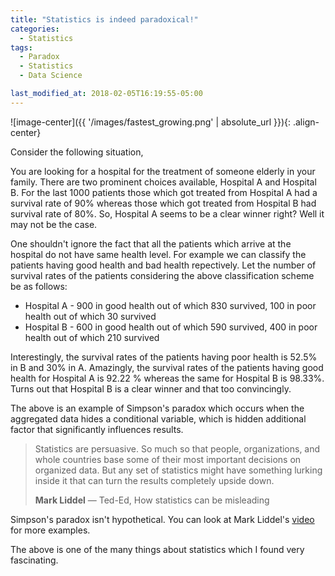 ```yaml
---
title: "Statistics is indeed paradoxical!"
categories:
  - Statistics
tags:
  - Paradox
  - Statistics
  - Data Science

last_modified_at: 2018-02-05T16:19:55-05:00
---
```


![image-center]({{ '/images/fastest_growing.png' | absolute_url }}){: .align-center}


Consider the following situation,

You are looking for a hospital for the treatment of someone elderly in your family. There are two prominent choices available, Hospital A and Hospital B. For the last 1000 patients those which got treated from Hospital A had a survival rate of 90% whereas those which got treated from Hospital B had survival rate of 80%. So, Hospital A seems to be a clear winner right? Well it may not be the case.

One shouldn't ignore the fact that all the patients which arrive at the hospital do not have same health level. For example we can classify the patients having good health and bad health repectively. Let the number of survival rates of the patients considering the above classification scheme be as follows:

- Hospital A - 900 in good health out of which 830 survived, 100 in poor health out of which 30 survived 
- Hospital B - 600 in good health out of which 590 survived, 400 in poor health out of which 210 survived 

Interestingly, the survival rates of the patients having poor health is 52.5% in B and 30% in A. Amazingly, the survival rates of the patients having good health for Hospital A is 92.22 % whereas the same for Hospital B is 98.33%. Turns out that Hospital B is a clear winner and that too convincingly.

The above is an example of Simpson's paradox which occurs when the aggregated data hides a conditional variable, which is hidden additional factor that significantly influences results. 

> Statistics are persuasive. So much so that people, organizations, and whole countries base some of their most important decisions on organized data. But any set of statistics might have something lurking inside it that can turn the results completely upside down.
>
> <footer><strong>Mark Liddel</strong> &mdash; Ted-Ed, How statistics can be misleading</footer>

Simpson's paradox isn't hypothetical. You can look at Mark Liddel's [video](https://www.youtube.com/watch?v=sxYrzzy3cq8 "Video") for more examples. 

The above is one of the many things about statistics which I found very fascinating. 

